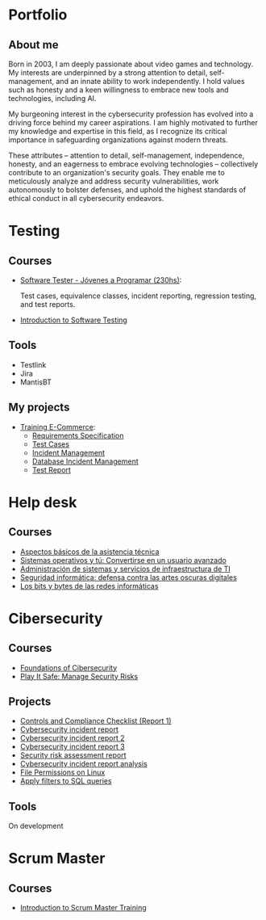 # Portfolio

## About me
Born in 2003, I am deeply passionate about video games and technology. My interests are underpinned by a strong attention to detail, self-management, and an innate ability to work independently. I hold values such as honesty and a keen willingness to embrace new tools and technologies, including AI.

My burgeoning interest in the cybersecurity profession has evolved into a driving force behind my career aspirations. I am highly motivated to further my knowledge and expertise in this field, as I recognize its critical importance in safeguarding organizations against modern threats.

These attributes – attention to detail, self-management, independence, honesty, and an eagerness to embrace evolving technologies – collectively contribute to an organization's security goals. They enable me to meticulously analyze and address security vulnerabilities, work autonomously to bolster defenses, and uphold the highest standards of ethical conduct in all cybersecurity endeavors.

# Testing

## Courses
* [Software Tester - Jóvenes a Programar (230hs)](https://drive.google.com/file/d/11ztKTD6jXi_R-dHrFNUZWBIM9lzcTk7s/view?usp=sharing):

  Test cases, equivalence classes, incident reporting, regression testing, and test reports.

* [Introduction to Software Testing](https://coursera.org/share/646418a9c107df931e4886b0fed9cecf) 
  
## Tools
* Testlink
* Jira
* MantisBT

## My projects

* [Training E-Commerce](https://japceibal.github.io/e-mercado-TESTING/index.html):
  * [Requirements Specification](https://docs.google.com/document/d/1KgurFbmPiX04S8OOlMMCs5sG42OZ7xDt/edit?usp=sharing&ouid=115471959102466208997&rtpof=true&sd=true)
  * [Test Cases](https://docs.google.com/spreadsheets/d/1F8lbIzmnNxy7j9D-6vsdRJ4_2L0L0Ndx/edit?usp=sharing&ouid=115471959102466208997&rtpof=true&sd=true)
  * [Incident Management](https://docs.google.com/spreadsheets/d/1HPM1gEoJ8JD62hYMr3qZoaKD3k8KLq0T/edit?usp=sharing&ouid=115471959102466208997&rtpof=true&sd=true)
  * [Database Incident Management](https://docs.google.com/spreadsheets/d/16rNK7PsPqCNxlYBHx1nTFan4LN1JOGiK/edit?usp=sharing&ouid=115471959102466208997&rtpof=true&sd=true)
  * [Test Report](https://docs.google.com/document/d/1xpiisMgwfoNHjZlNWqmMpboBBypSvfzV/edit?usp=sharing&ouid=115471959102466208997&rtpof=true&sd=true)


# Help desk

## Courses
* [Aspectos básicos de la asistencia técnica](https://coursera.org/share/4e707209f259234e6f96eda3dc335cda)
* [Sistemas operativos y tú: Convertirse en un usuario avanzado](https://coursera.org/share/71c1ee82e881276703023771e4fe731c)
* [Administración de sistemas y servicios de infraestructura de TI](https://coursera.org/share/e57dd2d9726ae6eedbb3c4ae83f5abc0)
* [Seguridad informática: defensa contra las artes oscuras digitales](https://coursera.org/share/6393ad5099d4a6edb3873e0aae24aae2)
* [Los bits y bytes de las redes informáticas](https://coursera.org/share/457b6554cd2e41d4e8db376defafea7c)

# Cibersecurity

## Courses
* [Foundations of Cibersecurity](https://coursera.org/share/07b61c9f0b2b74afdfbd0271a950a87e)
* [Play It Safe: Manage Security Risks](https://coursera.org/share/73888d5cf07d8c66ce9ae1bb881ab2b9)

## Projects
* [Controls and Compliance Checklist (Report 1)](https://docs.google.com/document/d/1OsoBMQEOh_QDG94E2wa__qosyzf8if1AbHdRZmkAwIs/edit?usp=sharing)
* [Cybersecurity incident report](https://docs.google.com/document/d/19Pj-u3ZRFLSYCRgVXZUPyeNlArZjSM0ftynEYj2nV5U/edit?usp=sharing)
* [Cybersecurity incident report 2](https://docs.google.com/document/d/1VEI_olh5kFFC_LYbM6kLkbaLah_h3r1molF0CYOiUrs/edit?usp=sharing)
* [Cybersecurity incident report 3](https://docs.google.com/document/d/1G_Y1SHG0FB_FTDgdKV63oX3qraP9G4_lZ-x9UjYWWAc/edit?usp=sharing)
* [Security risk assessment report](https://docs.google.com/document/d/1EBYl0v7k9eMHsUmkTy9aeC_Z_P4r0F3xUDwwoc7TIJA/edit?usp=sharing&resourcekey=0-c_Qf5lDBKgH1np_YoWpq1w)
* [Cybersecurity incident report analysis](https://docs.google.com/document/d/12ow0MLpP9WBoj-5c7R2eEkY0UW3YVNvCP-scBMqGPp8/edit?usp=sharing)
* [File Permissions on Linux](https://docs.google.com/document/d/1WNeHcIEm2aA5lofovqGfzy5izXq8zX6IVDtUu92AlGI/edit?usp=sharing&resourcekey=0-mbeftuw-vRQZrG8b-QKvwg)
* [Apply filters to SQL queries](https://docs.google.com/document/d/1CXIiY--oyUiR3mAensq9CeY6Hww_WqAsVWuRk2lyXX8/edit?usp=sharing)

## Tools
On development

# Scrum Master

## Courses
* [Introduction to Scrum Master Training](https://coursera.org/share/a7fc0171eb0fb35c996575c90b95bb30)

